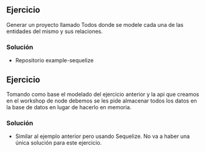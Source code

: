 ## Ejercicio 
Generar un proyecto llamado Todos donde se modele cada una de las entidades del mismo y sus relaciones. 

### Solución
- Repositorio example-sequelize

## Ejercicio 
Tomando como base el modelado del ejercicio anterior y la api que creamos en el workshop de node debemos se les pide almacenar todos los datos en la base de datos en lugar de hacerlo en memoria.

### Solución
- Similar al ejemplo anterior pero usando Sequelize. No va a haber una única solución para este ejercicio.
